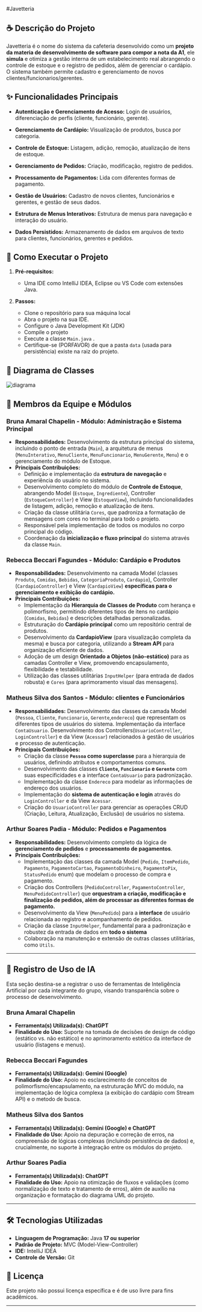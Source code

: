 
#Javetteria

## ☕ Descrição do Projeto
Javetteria é o nome do sistema da cafeteria desenvolvido como um **projeto da materia de desenvolvimento de software para compor a nota da A1**, ele **simula** e otimiza a gestão interna de um estabelecimento real abrangendo o controle de estoque e o registro de pedidos, além de gerenciar o cardápio. O sistema também permite cadastro e gerenciamento de novos clientes/funcionarios/gerentes.
## ✨ Funcionalidades Principais
* **Autenticação e Gerenciamento de Acesso:** Login de usuários, diferenciação de perfis (cliente, funcionário, gerente).

* **Gerenciamento de Cardápio:** Visualização de produtos, busca por categoria.

* **Controle de Estoque:** Listagem, adição, remoção, atualização de itens de estoque.

* **Gerenciamento de Pedidos:** Criação, modificação, registro de pedidos.

* **Processamento de Pagamentos:** Lida com diferentes formas de pagamento.

* **Gestão de Usuários:** Cadastro de novos clientes, funcionários e gerentes, e gestão de seus dados.

* **Estrutura de Menus Interativos:** Estrutura de menus para navegação e interação do usuário.

* **Dados Persistidos:** Armazenamento de dados em arquivos de texto para clientes, funcionários, gerentes e pedidos.

## 🚀 Como Executar o Projeto


1.  **Pré-requisitos:**

    * Uma IDE como IntelliJ IDEA, Eclipse ou VS Code com extensões Java.
2.  **Passos:**
    * Clone o repositório para sua máquina local
    * Abra o projeto na sua IDE.
    * Configure o Java Development Kit (JDK)
    * Compile o projeto
    * Execute a classe `Main.java` .
    * Certifique-se (PORFAVOR) de que a pasta `data` (usada para persistência) existe na raiz do projeto.

## 📐 Diagrama de Classes

![diagrama](https://github.com/user-attachments/assets/ab7da602-86af-4337-b809-1bfdb5ec8b46)


## 👥 Membros da Equipe e Módulos

### Bruna Amaral Chapelin - Módulo: **Administração e Sistema Principal**
* **Responsabilidades:** Desenvolvimento da estrutura principal do sistema, incluindo o ponto de entrada (`Main`), a arquitetura de menus (`MenuInterativo`, `MenuCliente`, `MenuFuncionario`, `MenuGerente`, `Menu`) e o gerenciamento do módulo de Estoque.
* **Principais Contribuições:**
    * Definição e implementação da **estrutura de navegação** e experiência do usuário no sistema.
    * Desenvolvimento completo do módulo de **Controle de Estoque**, abrangendo Model (`Estoque`, `Ingrediente`), Controller (`EstoqueController`) e View (`EstoqueView`), incluindo funcionalidades de listagem, adição, remoção e atualização de itens.
    * Criação da classe utilitária `Cores`, que padroniza a formatação de mensagens com cores no terminal para todo o projeto.
    * Responsável pela implementação de todos os modulos no corpo principal do código.
    * Coordenação da **inicialização e fluxo principal** do sistema através da classe `Main`.

### Rebecca Beccari Fagundes - Módulo: **Cardápio e Produtos**
* **Responsabilidades:** Desenvolvimento na camada Model (classes `Produto`, `Comidas`, `Bebidas`, `CategoriaProduto`, `Cardapio`), Controller (`CardapioController`) e View (`CardapioView`) **específicas para o gerenciamento e exibição do cardápio.**
* **Principais Contribuições:**
    * Implementação da **Hierarquia de Classes de Produto** com herança e polimorfismo, permitindo diferentes tipos de itens no cardápio (`Comidas`, `Bebidas`) e descrições detalhadas personalizadas.
    * Estruturação do **Cardápio principal** como um repositório central de produtos.
    * Desenvolvimento da **CardapioView** (para visualização completa da mesma) e busca por categoria, utilizando a **Stream API** para organização eficiente de dados.
    * Adoção de um design **Orientado a Objetos (não-estático)** para as camadas Controller e View, promovendo encapsulamento, flexibilidade e testabilidade.
    * Utilização das classes utilitárias `InputHelper` (para entrada de dados robusta) e `Cores` (para aprimoramento visual das mensagens).


### Matheus Silva dos Santos - Módulo: **clientes e Funcionários**
* **Responsabilidades:** Desenvolvimento das classes da camada Model (`Pessoa`, `Cliente`, `Funcionario`, `Gerente`,`endereco`) que representam os diferentes tipos de usuários do sistema. Implementação da interface `ContaUsuario`. Desenvolvimento dos Controllers(`UsuarioController`, `LoginController`) e da View (`Acessar`) relacionados à gestão de usuários e processo de autenticação.
* **Principais Contribuições:**
    * Criação da classe **`Pessoa` como superclasse** para a hierarquia de usuários, definindo atributos e comportamentos comuns.
    * Desenvolvimento das classes **`Cliente`, `Funcionario` e `Gerente`** com suas especificidades e a interface `ContaUsuario` para padronização.
    * Implementação da classe `Endereco` para modelar as informações de endereço dos usuários.
    * Implementação do **sistema de autenticação e login** através do `LoginController` e da View `Acessar`.
    * Criação do `UsuarioController` para gerenciar as operações CRUD (Criação, Leitura, Atualização, Exclusão) de usuários no sistema.

### Arthur Soares Padia - Módulo: **Pedidos e Pagamentos**
* **Responsabilidades:** Desenvolvimento completo da lógica de **gerenciamento de pedidos** e **processamento de pagamentos**.
* **Principais Contribuições:**
    * Implementação das classes da camada Model (`Pedido`, `ItemPedido`, `Pagamento`, `PagamentoCartao`, `PagamentoDinheiro`, `PagamentoPix`, `StatusPedido` enum) que modelam o processo de compra e pagamento.
    * Criação dos Controllers (`PedidoController`, `PagamentoController`, `MenuPedidoController`) que **orquestram a criação, modificação e finalização de pedidos, além de processar as diferentes formas de pagamento.**
    * Desenvolvimento da View (`MenuPedido`) para a **interface** de usuário relacionada ao registro e acompanhamento de pedidos.
    * Criação da classe `InputHelper`, fundamental para a padronização e robustez da entrada de dados em **todo o sistema**
    * Colaboração na manutenção e extensão de outras classes utilitárias, como `Utils`.

---
## 🤖 Registro de Uso de IA

Esta seção destina-se a registrar o uso de ferramentas de Inteligência Artificial por cada integrante do grupo, visando transparência sobre o processo de desenvolvimento.

### Bruna Amaral Chapelin
* **Ferramenta(s) Utilizada(s): ChatGPT** 
* **Finalidade do Uso:** Suporte na tomada de decisões de design de código (estático vs. não estático) e no aprimoramento estético da interface de usuário (listagens e menus).

### Rebecca Beccari Fagundes
* **Ferramenta(s) Utilizada(s): Gemini (Google)**
* **Finalidade do Uso:** Apoio no esclarecimento de conceitos de polimorfismo/encapsulamento, na estruturação MVC do módulo, na implementação de lógica complexa (a exibição do cardápio com Stream API) e o metodo de busca.

### Matheus Silva dos Santos
* **Ferramenta(s) Utilizada(s): Gemini (Google) e ChatGPT** 
* **Finalidade do Uso:** Apoio na depuração e correção de erros, na compreensão de lógicas complexas (incluindo persistência de dados) e, crucialmente, no suporte à integração entre os módulos do projeto.

### Arthur Soares Padia
* **Ferramenta(s) Utilizada(s): ChatGPT** 
* **Finalidade do Uso:** Apoio na otimização de fluxos e validações (como normalização de texto e tratamento de erros), além de auxílio na organização e formatação do diagrama UML do projeto.
---

## 🛠️ Tecnologias Utilizadas

* **Linguagem de Programação:** Java **17 ou superior**
* **Padrão de Projeto:** MVC (Model-View-Controller)
* **IDE:** IntelliJ IDEA
* **Controle de Versão:** Git 

## 📜 Licença

Este projeto não possui licença específica e é de uso livre para fins acadêmicos.

---
